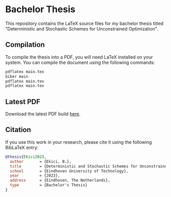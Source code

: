 # Bachelor Thesis
This repository contains the LaTeX source files for my bachelor thesis titled "Deterministic and Stochastic Schemes for Unconstrained Optimization".

## Compilation
To compile the thesis into a PDF, you will need LaTeX installed on your system. You can compile the document using the following commands:

```bash
pdflatex main.tex
biber main
pdflatex main.tex
pdflatex main.tex
```

## Latest PDF
Download the latest PDF build [here](https://github.com/bekici/Bachelor-end-project/actions/workflows/build-pdf.yml).

## Citation
If you use this work in your research, please cite it using the following BibLaTeX entry:

```bibtex
@thesis{Ekici2023,
  author       = {Ekici, B.},
  title        = {Deterministic and Stochastic Schemes for Unconstrained Optimization},
  school       = {Eindhoven University of Technology},
  year         = {2023},
  address      = {Eindhoven, The Netherlands},
  type         = {Bachelor's Thesis}
}
```
